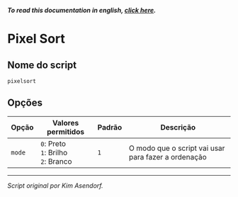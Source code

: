 ***To read this documentation in english, [click here](./README-en-us.md).***

# Pixel Sort

## Nome do script

`pixelsort`

## Opções

| Opção | Valores permitidos | Padrão | Descrição |
|--------|---------|-------------|----------------|
| `mode` |  `0`: Preto<br>`1`: Brilho<br>`2`: Branco | `1` | O modo que o script vai usar para fazer a ordenação
 



---
*Script original por Kim Asendorf.*